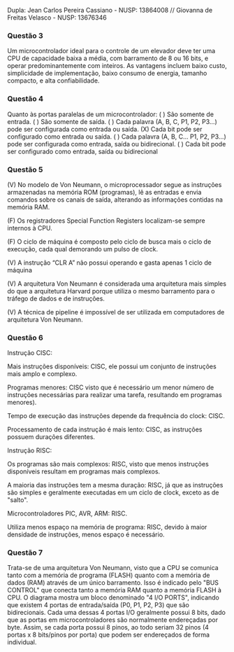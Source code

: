 Dupla: Jean Carlos Pereira Cassiano - NUSP: 13864008 // Giovanna de Freitas Velasco - NUSP: 13676346


### Questão 3

Um microcontrolador ideal para o controle de um elevador deve ter uma CPU de capacidade baixa a média, com barramento de 8 ou 16 bits, e operar predominantemente com inteiros. As vantagens incluem baixo custo, simplicidade de implementação, baixo consumo de energia, tamanho compacto, e alta confiabilidade.

### Questão 4

Quanto às portas paralelas de um microcontrolador:
( ) São somente de entrada.
( ) São somente de saída.
( ) Cada palavra (A, B, C, P1, P2, P3…) pode ser configurada como entrada ou saída.
(X) Cada bit pode ser configurado como entrada ou saída.
( ) Cada palavra (A, B, C... P1, P2, P3…) pode ser configurada como entrada, saída ou
bidirecional.
( ) Cada bit pode ser configurado como entrada, saída ou bidirecional

### Questão 5

(V) No modelo de Von Neumann, o microprocessador segue as instruções armazenadas na memória ROM (programas), lê as entradas e envia comandos sobre os canais de saída, alterando as informações contidas na memória RAM.

(F) Os registradores Special Function Registers localizam-se sempre internos à CPU.

(F) O ciclo de máquina é composto pelo ciclo de busca mais o ciclo de execução, cada qual demorando um pulso de clock.

(V) A instrução “CLR A” não possui operando e gasta apenas 1 ciclo de máquina

(V) A arquitetura Von Neumann é considerada uma arquitetura mais simples do que a arquitetura Harvard porque utiliza o mesmo barramento para o tráfego de dados e de instruções.

(V) A técnica de pipeline é impossível de ser utilizada em computadores de arquitetura Von Neumann.

### Questão 6

Instrução CISC:

Mais instruções disponíveis: CISC, ele possui um conjunto de instruções mais amplo e complexo.

Programas menores: CISC visto que é necessário um menor número de instruções necessárias para realizar uma tarefa, resultando em programas menores).

Tempo de execução das instruções depende da frequência do clock: CISC.

Processamento de cada instrução é mais lento: CISC, as instruções possuem durações diferentes.


Instrução RISC:

Os programas são mais complexos: RISC, visto que menos instruções disponíveis resultam em programas mais complexos.

A maioria das instruções tem a mesma duração: RISC, já que as instruções são simples e geralmente executadas em um ciclo de clock, exceto as de "salto".

Microcontroladores PIC, AVR, ARM: RISC.

Utiliza menos espaço na memória de programa: RISC, devido à maior densidade de instruções, menos espaço é necessário.



### Questão 7

Trata-se de uma arquitetura Von Neumann, visto que a CPU se comunica tanto com a memória de programa (FLASH) quanto com a memória de dados (RAM) através de um único barramento. Isso é indicado pelo "BUS CONTROL" que conecta tanto a memória RAM quanto a memória FLASH à CPU.
O diagrama mostra um bloco denominado "4 I/O PORTS", indicando que existem 4 portas de entrada/saída (P0, P1, P2, P3) que são bidirecionais.
Cada uma dessas 4 portas I/O geralmente possui 8 bits, dado que as portas em microcontroladores são normalmente endereçadas por byte. Assim, se cada porta possui 8 pinos, ao todo seriam 32 pinos (4 portas x 8 bits/pinos por porta) que podem ser endereçados de forma individual.
